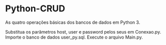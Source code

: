 # Python-CRUD
As quatro operações básicas dos bancos de dados em Python 3.

Substitua os parâmetros host, user e password pelos seus em Conexao.py.
Importe o banco de dados user_py.sql.
Execute o arquivo Main.py.
